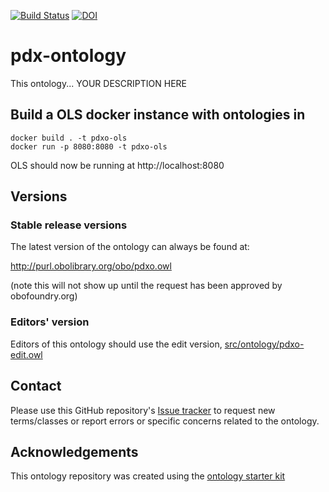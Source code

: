[![Build Status](https://travis-ci.org/zoependlington/pdx-ontology.svg?branch=master)](https://travis-ci.org/zoependlington/pdx-ontology)
[![DOI](https://zenodo.org/badge/13996/zoependlington/pdx-ontology.svg)](https://zenodo.org/badge/latestdoi/13996/zoependlington/pdx-ontology)

# pdx-ontology

This ontology... YOUR DESCRIPTION HERE

## Build a OLS docker instance with ontologies in

```
docker build . -t pdxo-ols
docker run -p 8080:8080 -t pdxo-ols 
``` 

OLS should now be running at http://localhost:8080

## Versions

### Stable release versions

The latest version of the ontology can always be found at:

http://purl.obolibrary.org/obo/pdxo.owl

(note this will not show up until the request has been approved by obofoundry.org)

### Editors' version

Editors of this ontology should use the edit version, [src/ontology/pdxo-edit.owl](src/ontology/pdxo-edit.owl)

## Contact

Please use this GitHub repository's [Issue tracker](https://github.com/zoependlington/pdx-ontology/issues) to request new terms/classes or report errors or specific concerns related to the ontology.

## Acknowledgements

This ontology repository was created using the [ontology starter kit](https://github.com/INCATools/ontology-starter-kit)
